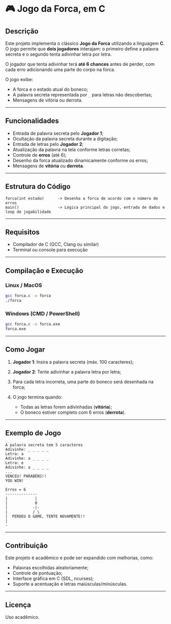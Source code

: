 # 🎮 Jogo da Forca, em C

## Descrição
Este projeto implementa o clássico **Jogo da Forca** utilizando a linguagem **C**.  
O jogo permite que **dois jogadores** interajam: o primeiro define a palavra secreta e o segundo tenta adivinhar letra por letra.  

O jogador que tenta adivinhar terá **até 6 chances** antes de perder, com cada erro adicionando uma parte do corpo na forca.  

O jogo exibe:
- A forca e o estado atual do boneco;
- A palavra secreta representada por `_` para letras não descobertas;
- Mensagens de vitória ou derrota.

---

## Funcionalidades

- Entrada de palavra secreta pelo **Jogador 1**;
- Ocultação da palavra secreta durante a digitação;
- Entrada de letras pelo **Jogador 2**;
- Atualização da palavra na tela conforme letras corretas;
- Controle de **erros** (até 6);
- Desenho da forca atualizado dinamicamente conforme os erros;
- Mensagens de **vitória** ou **derrota**.

---

## Estrutura do Código

```text
forca(int estado)      -> Desenha a forca de acordo com o número de erros
main()                 -> Lógica principal do jogo, entrada de dados e loop de jogabilidade
````

---

## Requisitos

* Compilador de C (GCC, Clang ou similar)
* Terminal ou console para execução

---

## Compilação e Execução

### Linux / MacOS

```bash
gcc forca.c -o forca
./forca
```

### Windows (CMD / PowerShell)

```bash
gcc forca.c -o forca.exe
forca.exe
```

---

## Como Jogar

1. **Jogador 1**: Insira a palavra secreta (máx. 100 caracteres);
2. **Jogador 2**: Tente adivinhar a palavra letra por letra;
3. Para cada letra incorreta, uma parte do boneco será desenhada na forca;
4. O jogo termina quando:

   * Todas as letras forem adivinhadas (**vitória**);
   * O boneco estiver completo com 6 erros (**derrota**).

---

## Exemplo de Jogo

```text
A palavra secreta tem 5 caracteres
Adivinhe: _ _ _ _ _ 
Letra: a
Adivinhe: a _ _ _ _ 
Letra: e
Adivinhe: a _ _ _ _ 
...
VENCEU! PARABÉNS!!
YOU WIN!
```

```text
Erros = 6
-------------- 
|            |
|            0
|           -|- 
|           / \ 
|  PERDEU O GAME, TENTE NOVAMENTE!!
|
-
```

---

## Contribuição

Este projeto é acadêmico e pode ser expandido com melhorias, como:

* Palavras escolhidas aleatoriamente;
* Controle de pontuação;
* Interface gráfica em C (SDL, ncurses);
* Suporte a acentuação e letras maiúsculas/minúsculas.

---

## Licença

Uso acadêmico.
